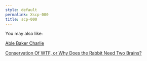 ```yaml
---
style: default
permalink: Xscp-000
title: scp-000
---
```

You may also like:

[Able Baker Charlie](http://scp-wiki.net/able-baker-charlie)

[Conservation Of WTF, or Why Does the Rabbit Need Two Brains?](http://scp-wiki.net/conservation-of-wtf)
